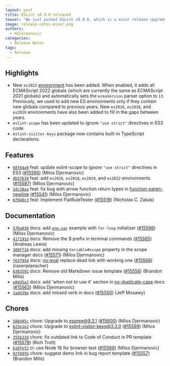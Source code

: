 ```yaml
---
layout: post
title: ESLint v8.9.0 released
teaser: "We just pushed ESLint v8.9.0, which is a minor release upgrade of ESLint. This release adds some new features and fixes several bugs found in the previous release."
image: release-notes-minor.png
authors:
  - mdjermanovic
categories:
  - Release Notes
tags:
  - Release
---
```


## Highlights

* New `es2022` [environment](/docs/user-guide/configuring/language-options#specifying-environments) has been added. When enabled, it adds all ECMAScript 2022 globals (which are currently the same as ECMAScript 2021 globals) and automatically sets the `ecmaVersion` parser option to `13`. Previously, we used to add new ES environments only if they contain new globals compared to previous years. New `es2016`, `es2018`, and `es2019` environments have also been added to fill in the gaps between years.
* `eslint-scope` has been updated to ignore `"use strict"` directives in ES3 code.
* `eslint-visitor-keys` package now contains built-in TypeScript declarations.

## Features

* [`68f64a9`](https://github.com/eslint/eslint/commit/68f64a9218341e5e9d83270c72587e1b413846de) feat: update eslint-scope to ignore `"use strict"` directives in ES3 ([#15595](https://github.com/eslint/eslint/issues/15595)) (Milos Djermanovic)
* [`db57639`](https://github.com/eslint/eslint/commit/db576396d20f5e31af1a90f8e5d88e08284a1672) feat: add `es2016`, `es2018`, `es2019`, and `es2022` environments ([#15587](https://github.com/eslint/eslint/issues/15587)) (Milos Djermanovic)
* [`2dc38aa`](https://github.com/eslint/eslint/commit/2dc38aa653f1d5137a9abf82024c67a11620bb7c) feat: fix bug with arrow function return types in [function-paren-newline](/docs/rules/function-paren-newline) ([#15541](https://github.com/eslint/eslint/issues/15541)) (Milos Djermanovic)
* [`6f940c3`](https://github.com/eslint/eslint/commit/6f940c3ce715327f282c197d0f71b91848e5d83d) feat: Implement FlatRuleTester ([#15519](https://github.com/eslint/eslint/issues/15519)) (Nicholas C. Zakas)

## Documentation

* [`570a036`](https://github.com/eslint/eslint/commit/570a03699c5abfbcde39bb00fba39329695771e5) docs: add [`one-var`](/docs/rules/one-var) example with `for-loop` initializer ([#15596](https://github.com/eslint/eslint/issues/15596)) (Milos Djermanovic)
* [`417191d`](https://github.com/eslint/eslint/commit/417191dff0dbfa353675c409e25f27f578ee1559) docs: Remove the $ prefix in terminal commands ([#15565](https://github.com/eslint/eslint/issues/15565)) (Andreas Lewis)
* [`389ff34`](https://github.com/eslint/eslint/commit/389ff34e26cb8ebad49e5ace0280a1f859f8d7ca) docs: add missing `Variable#scope` property in the scope manager docs ([#15571](https://github.com/eslint/eslint/issues/15571)) (Milos Djermanovic)
* [`f63795d`](https://github.com/eslint/eslint/commit/f63795dc710f6394d884932034a3e0cbe48f4ad2) docs: [no-eval](/docs/rules/no-eval) replace dead link with working one ([#15568](https://github.com/eslint/eslint/issues/15568)) (rasenplanscher)
* [`0383591`](https://github.com/eslint/eslint/commit/0383591a6cd7083455af9e34fa9333da7fed46bf) docs: Remove old Markdown issue template ([#15556](https://github.com/eslint/eslint/issues/15556)) (Brandon Mills)
* [`a8dd5a2`](https://github.com/eslint/eslint/commit/a8dd5a286bcb68595b85cd29490e081251a2c3c7) docs: add 'when not to use it' section in [no-duplicate-case](/docs/rules/no-duplicate-case) docs ([#15563](https://github.com/eslint/eslint/issues/15563)) (Milos Djermanovic)
* [`1ad439e`](https://github.com/eslint/eslint/commit/1ad439ed1d6c4ee50183c8f5d146a771e6c1be4c) docs: add missed verb in docs ([#15550](https://github.com/eslint/eslint/issues/15550)) (Jeff Mosawy)

## Chores

* [`586d45c`](https://github.com/eslint/eslint/commit/586d45c54b8468fb23376b7b2aedf984cf701cc2) chore: Upgrade to espree@9.3.1 ([#15600](https://github.com/eslint/eslint/issues/15600)) (Milos Djermanovic)
* [`623e1e2`](https://github.com/eslint/eslint/commit/623e1e28643381025b393a379493d9baea9b4869) chore: Upgrade to eslint-visitor-keys@3.3.0 ([#15599](https://github.com/eslint/eslint/issues/15599)) (Milos Djermanovic)
* [`355b23d`](https://github.com/eslint/eslint/commit/355b23d0c4e050be4e53292f552a47c10ec6e00e) chore: fix outdated link to Code of Conduct in PR template ([#15578](https://github.com/eslint/eslint/issues/15578)) (Rich Trott)
* [`b10fef2`](https://github.com/eslint/eslint/commit/b10fef25c99134d514fec4ddde19302661db5974) ci: use Node 16 for browser test ([#15569](https://github.com/eslint/eslint/issues/15569)) (Milos Djermanovic)
* [`92f89fb`](https://github.com/eslint/eslint/commit/92f89fb0647fef10468fd70d6782a845d75330e3) chore: suggest demo link in bug report template ([#15557](https://github.com/eslint/eslint/issues/15557)) (Brandon Mills)
